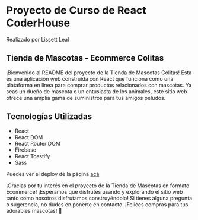 # Proyecto de Curso de React CoderHouse

Realizado por Lissett Leal

## Tienda de Mascotas - Ecommerce Colitas

¡Bienvenido al README del proyecto de la Tienda de Mascotas Colitas! Esta es una aplicación web construida con React que funciona como una plataforma en línea para comprar productos relacionados con mascotas. Ya seas un dueño de mascota o un entusiasta de los animales, este sitio web ofrece una amplia gama de suministros para tus amigos peludos.

## Tecnologías Utilizadas
- React
- React DOM
- React Router DOM
- Firebase
- React Toastify
- Sass

Puedes ver el deploy de la página [acá](https://lealproyectofinal.vercel.app/) 

¡Gracias por tu interés en el proyecto de la Tienda de Mascotas en formato Ecommerce! ¡Esperamos que disfrutes usando y explorando el sitio web tanto como nosotros disfrutamos construyéndolo! Si tienes alguna pregunta o sugerencia, no dudes en ponerte en contacto. ¡Felices compras para tus adorables mascotas! 🐾





